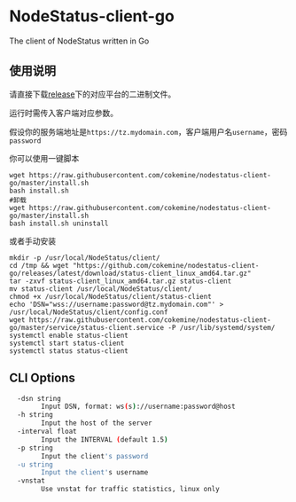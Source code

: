 # NodeStatus-client-go

The client of NodeStatus written in Go

## 使用说明

请直接下载[release](https://github.com/cokemine/nodestatus-client-go/releases)下的对应平台的二进制文件。

运行时需传入客户端对应参数。

假设你的服务端地址是`https://tz.mydomain.com`，客户端用户名`username`，密码`password`

你可以使用一键脚本
```shell
wget https://raw.githubusercontent.com/cokemine/nodestatus-client-go/master/install.sh
bash install.sh
#卸载
wget https://raw.githubusercontent.com/cokemine/nodestatus-client-go/master/install.sh
bash install.sh uninstall
```
或者手动安装
```shell
mkdir -p /usr/local/NodeStatus/client/
cd /tmp && wget "https://github.com/cokemine/nodestatus-client-go/releases/latest/download/status-client_linux_amd64.tar.gz"
tar -zxvf status-client_linux_amd64.tar.gz status-client
mv status-client /usr/local/NodeStatus/client/
chmod +x /usr/local/NodeStatus/client/status-client
echo 'DSN="wss://username:password@tz.mydomain.com"' > /usr/local/NodeStatus/client/config.conf
wget https://raw.githubusercontent.com/cokemine/nodestatus-client-go/master/service/status-client.service -P /usr/lib/systemd/system/
systemctl enable status-client
systemctl start status-client
systemctl status status-client
```

## CLI Options

```bash
  -dsn string
        Input DSN, format: ws(s)://username:password@host
  -h string
        Input the host of the server
  -interval float
        Input the INTERVAL (default 1.5)
  -p string
        Input the client's password
  -u string
        Input the client's username
  -vnstat
        Use vnstat for traffic statistics, linux only
```

